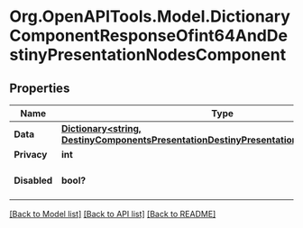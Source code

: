# Org.OpenAPITools.Model.DictionaryComponentResponseOfint64AndDestinyPresentationNodesComponent

## Properties

Name | Type | Description | Notes
------------ | ------------- | ------------- | -------------
**Data** | [**Dictionary&lt;string, DestinyComponentsPresentationDestinyPresentationNodesComponent&gt;**](DestinyComponentsPresentationDestinyPresentationNodesComponent.md) |  | [optional] 
**Privacy** | **int** |  | [optional] 
**Disabled** | **bool?** | If true, this component is disabled. | [optional] 

[[Back to Model list]](../README.md#documentation-for-models) [[Back to API list]](../README.md#documentation-for-api-endpoints) [[Back to README]](../README.md)

